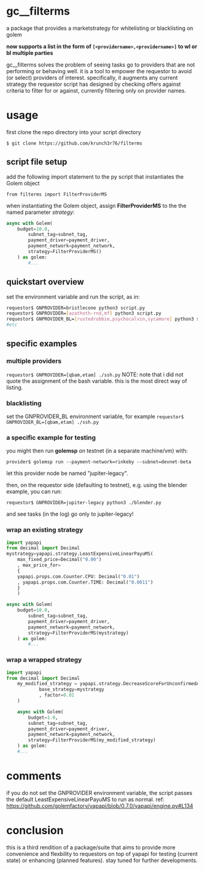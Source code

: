 # gc__filterms
a package that provides a marketstrategy for whitelisting or blacklisting on golem

**now supports a list in the form of `[<providername>,<providername>]` to wl or bl multiple parties**

gc__filterms solves the problem of seeing tasks go to providers that are not performing or behaving well. it is a tool to empower the requestor to avoid (or select) providers of interest. specifically, it augments any current strategy the requestor script has designed by checking offers against criteria to filter for or against, currently filtering only on provider names.

# usage
first clone the repo directory into your script directory

`$ git clone https://github.com/krunch3r76/filterms`


## script file setup

add the following import statement to the py script that instantiates the Golem object

`from filterms import FilterProviderMS`

when instantiating the Golem object, assign **FilterProviderMS** to the the named parameter _strategy_:

```python
async with Golem(
	budget=10.0,
        subnet_tag=subnet_tag,
        payment_driver=payment_driver,
        payment_network=payment_network,
        strategy=FilterProviderMS()
    ) as golem:
        #...
```
## quickstart overview
set the environment variable and run the script, as in:
```bash
requestor$ GNPROVIDER=bristlecone python3 script.py
requestor$ GNPROVIDER=[azathoth-rnd,mf] python3 script.py
requestor$ GNPROVIDER_BL=[rustedrobbie,psychocalvin,sycamore] python3 script.py
#etc
```

## specific examples

### multiple providers
`requestor$ GNPROVIDER=[qbam,etam] ./ssh.py`
NOTE: note that i did not quote the assignment of the bash variable. this is the most direct way of listing.

### blacklisting
set the GNPROVIDER_BL environment variable, for example
`requestor$ GNPROVIDER_BL=[qbam,etam] ./ssh.py`

### a specific example for testing
you might then run **golemsp** on testnet (in a separate machine/vm) with:

`provider$ golemsp run --payment-network=rinkeby --subnet=devnet-beta`

let this provider node be named "jupiter-legacy". 

then, on the requestor side (defaulting to testnet), e.g. using the blender example, you can run:

`requestor$ GNPROVIDER=jupiter-legacy python3 ./blender.py`

and see tasks (in the log) go only to jupiter-legacy!

### wrap an existing strategy
```python
import yapapi
from decimal import Decimal
mystrategy=yapapi.strategy.LeastExpensiveLinearPayuMS(
    max_fixed_price=Decimal("0.00")
    , max_price_for=
    {
	yapapi.props.com.Counter.CPU: Decimal("0.01")
	, yapapi.props.com.Counter.TIME: Decimal("0.0011")
	}
    ) 

async with Golem(
	budget=10.0,
        subnet_tag=subnet_tag,
        payment_driver=payment_driver,
        payment_network=payment_network,
        strategy=FilterProviderMS(mystrategy)
    ) as golem:
        #...
```

### wrap a wrapped strategy
```python
import yapapi
from decimal import Decimal
    my_modified_strategy = yapapi.strategy.DecreaseScoreForUnconfirmedAgreement(
            base_strategy=mystrategy
            , factor=0.01
    )

    async with Golem(
        budget=1.0,
        subnet_tag=subnet_tag,
        payment_driver=payment_driver,
        payment_network=payment_network,
        strategy=FilterProviderMS(my_modified_strategy)
    ) as golem:
	#...
```

# comments
if you do not set the GNPROVIDER environment variable, the script passes the default LeastExpensiveLinearPayuMS to run as normal.
ref: https://github.com/golemfactory/yapapi/blob/0.7.0/yapapi/engine.py#L134

# conclusion
this is a third rendition of a package/suite that aims to provide more convenience and flexbility to requestors on top of yapapi for testing (current state) or enhancing (planned features). stay tuned for further developments.

